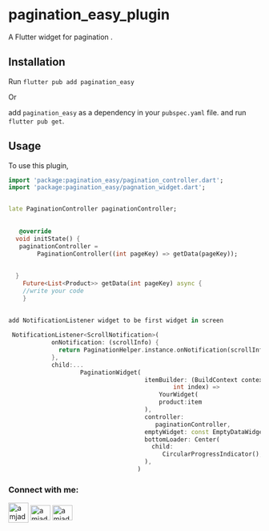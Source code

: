 
# pagination_easy_plugin


A  Flutter widget for pagination .
## Installation

Run `flutter pub add pagination_easy`

Or

add `pagination_easy` as a dependency in your `pubspec.yaml` file. and run `flutter pub get`.

## Usage

To use this plugin,

```dart
import 'package:pagination_easy/pagination_controller.dart';
import 'package:pagination_easy/pagnation_widget.dart';


late PaginationController paginationController;
  
  
   @override
  void initState() {
   paginationController =
        PaginationController((int pageKey) => getData(pageKey));
        
    
  }
    Future<List<Product>> getData(int pageKey) async {
    //write your code
    }
  
  
add NotificationListener widget to be first widget in screen

 NotificationListener<ScrollNotification>(
            onNotification: (scrollInfo) {
              return PaginationHelper.instance.onNotification(scrollInfo);
            },
            child:...
                    PaginationWidget(
                                      itemBuilder: (BuildContext context, item,
                                              int index) =>
                                          YourWidget(
                                          product:item
                                      ),
                                      controller:
                                         paginationController,
                                      emptyWidget: const EmptyDataWidget(),
                                      bottomLoader: Center(
                                        child:
                                           CircularProgressIndicator(),
                                      ),
                                    )

```


<h3 align="left">Connect with me:</h3>
<p align="left">

<a  href="https://t.me/Mobile_AppDeveloper" target="_blank"><img align="center"                                                                src="https://user-images.githubusercontent.com/83473041/208145434-4c4a9444-5d3f-4ca0-958c-8e72cb0b6e34.svg" alt="amjad_alhetary" height="40" width="40"/></a>
<a  href="linkedin.com/in/amjed-hitari-883aab180" target="_blank"><img align="center" src="https://raw.githubusercontent.com/rahuldkjain/github-profile-readme-generator/master/src/images/icons/Social/linked-in-alt.svg" alt="amjad_alhetary" height="30" width="40" /></a>
<a  href="https://wa.me/967776399500" target="_blank"><img align="center" src="https://user-images.githubusercontent.com/83473041/208144638-45efc918-bb84-493b-8bc9-d80316b24aad.svg" alt="amjad_alhetary" height="30" width="40" /></a>
